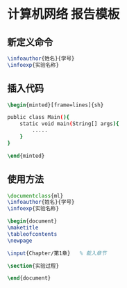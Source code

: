 # 计算机网络 报告模板

## 新定义命令

```latex
\infoauthor{姓名}{学号}
\infoexp{实验名称}
```

## 插入代码

```latex
\begin{minted}[frame=lines]{sh}

public class Main(){
    static void main(String[] args){
        .....
    }
}

\end{minted}
```

## 使用方法

```latex
\documentclass{ml}
\infoauthor{姓名}{学号}
\infoexp{实验名称}

\begin{document}
\maketitle
\tableofcontents
\newpage

\input{Chapter/第1章}   % 载入章节

\section{实验过程}

\end{document}
```
